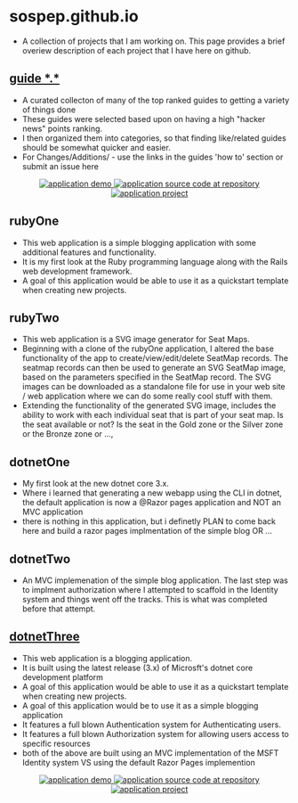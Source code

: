 # sospep.github.io
- A collection of projects that I am working on. This page provides a brief overiew description of each project that I have here on github. 

## [guide \*.\*](https://sospep.github.io/guide/)
- A curated collecton of many of the top ranked guides to getting a variety of things done
- These guides were selected based upon on having a high "hacker news" points ranking.
- I then organized them into categories, so that finding like/related guides should be somewhat quicker and easier.
- For Changes/Additions/ - use the links in the guides 'how to' section or submit an issue here

<p align="center">
  <a href="https://sospep.github.io/guide">
    <img src="https://img.shields.io/badge/Demo---v--013-blue" alt="application demo">
  </a>
  <a href="https://github.com/sospep/guide">
    <img src="https://img.shields.io/badge/source-github-lightgrey.svg?longCache=true" alt="application source code at repository">
  </a>
  <a href="http://sospep.org/">
    <img src="https://img.shields.io/badge/Project-status-blueviolet.svg?longCache=true" alt="application project">
  </a>
</p>
                                         
## rubyOne 
- This web application is a simple blogging application with some additional features and functionality. 
- It is my first look at the Ruby programming language along with the Rails web development framework. 
- A goal of this application would be able to use it as a quickstart template when creating new projects. 

## rubyTwo 
- This web application is a SVG image generator for Seat Maps. 
- Beginning with a clone of the rubyOne application, I altered the base functionality of the app to create/view/edit/delete SeatMap records. The seatmap records can then be used to generate an SVG SeatMap image, based on the parameters specified in the SeatMap record. The SVG images can be downloaded as a standalone file for use in your web site / web application where we can do some really cool stuff with them.
- Extending the functionality of the generated SVG image, includes the ability to work with each individual seat that is part of your seat map. Is the seat available or not? Is the seat in the Gold zone or the Silver zone or the Bronze zone or ...,  

## dotnetOne 
- My first look at the new dotnet core 3.x.
- Where i learned that generating a new webapp using the CLI in dotnet, the default application is now a @Razor pages application and NOT an MVC application 
- there is nothing in this application, but i definetly PLAN to come back here and build a razor pages implmentation of the simple blog OR ...

## dotnetTwo
- An MVC implemenation of the simple blog application. The last step was to implment authorization where I attempted to scaffold in the Identity system and things went off the tracks. This is what was completed before that attempt. 

## [dotnetThree](http://blog.sospep.org)
- This web application is a blogging application.
- It is built using the latest release (3.x) of Microsft's dotnet core development platform
- A goal of this application would be able to use it as a quickstart template when creating new projects.
- A goal of this application would be to use it as a simple blogging application
- It features a full blown Authentication system for Authenticating users. 
- It features a full blown Authorization system for allowing users access to specific resources
- both of the above are built using an MVC implementation of the MSFT Identity system VS using the default Razor Pages implemention

<p align="center">
  <a href="https://sospep.github.io/guide">
    <img src="https://img.shields.io/badge/Demo---v--013-blue" alt="application demo">
  </a>
  <a href="https://github.com/sospep/dotnetThree">
    <img src="https://img.shields.io/badge/source-github-lightgrey.svg?longCache=true" alt="application source code at repository">
  </a>
  <a href="https://github.com/sospep/dotnetThree/projects">
    <img src="https://img.shields.io/badge/Project-status-blueviolet.svg?longCache=true" alt="application project">
  </a>
</p>
